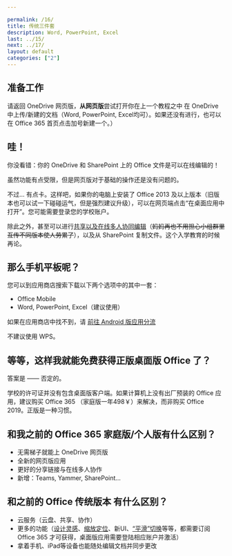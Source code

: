 ```yaml
---

permalink: /16/
title: 传统三件套
description: Word, PowerPoint, Excel
last: ../15/
next: ../17/
layout: default
categories: ["2"]
---
```

<!-- 本文主要讨论 PowerPoint, Excel, Word 在新环境下的适配问题。文件名有点难懂，抱歉。 -->

## 准备工作

请返回 OneDrive 网页版，**从网页版**尝试打开你在上一个教程之中 在 OneDrive 中上传/新建的文档（Word, PowerPoint, Excel均可）。如果还没有进行，也可以在 Office 365 首页点击加号新建一个。）

## 哇！

你没看错：你的 OneDrive 和 SharePoint 上的 Office 文件是可以在线编辑的！

虽然功能有点受限，但是网页版对于基础的操作还是没有问题的。

不过... 有点卡。这样吧，如果你的电脑上安装了 Office 2013 及以上版本（旧版本也可以试一下碰碰运气，但是强烈建议升级），可以在网页端点击“在桌面应用中打开”。您可能需要登录您的学校账户。

除此之外，甚至可以进行[共享以及在线多人协同编辑](https://mp.weixin.qq.com/s/j9dvph-Jw_KYpdKWjkYKQg)（~~妈妈再也不用担心小组群里互传不同版本使人劳累了~~），以及从 SharePoint 复制文件。这个入学教育的时候再论。

## 那么手机平板呢？

您可以到应用商店搜索下载以下两个选项中的其中一套：

- Office Mobile
- Word, PowerPoint, Excel（建议使用）

如果在应用商店中找不到，请 <a href="../Android/" class=" btn red darken-2 white-text" target="_android">前往 Android 版应用分流</a>

不建议使用 WPS。

## 等等，这样我就能免费获得正版桌面版 Office 了？

答案是 —— 否定的。

学校的许可证并没有包含桌面版客户端。如果计算机上没有出厂预装的 Office 应用，建议购买 Office 365 （家庭版一年498￥）来解决，而非购买 Office 2019。正版是一种习惯。

## 和我之前的 Office 365 家庭版/个人版有什么区别？

- 无需梯子就能上 OneDrive 网页版
- 全新的网页版应用
- 更好的分享链接与在线多人协作
- 新增：Teams, Yammer, SharePoint...

## 和之前的 Office 传统版本 有什么区别？

- 云服务（云盘、共享、协作）
- 更多的功能（[设计灵感](https://mp.weixin.qq.com/s/eTvLdC4l0ZrOveBg8CtIkw)、[缩放定位](https://mp.weixin.qq.com/s/3A_oEF3QAAw9P_ZLORAnGA)、新UI、[“平滑”切换](https://mp.weixin.qq.com/s/3IFhQccuNN89at2r7TpJOQ)等等，都需要订阅 Office 365 才可获得，桌面版应用需要登陆相应账户并激活）
- 拿着手机、iPad等设备也能随处编辑文档并同步更改

